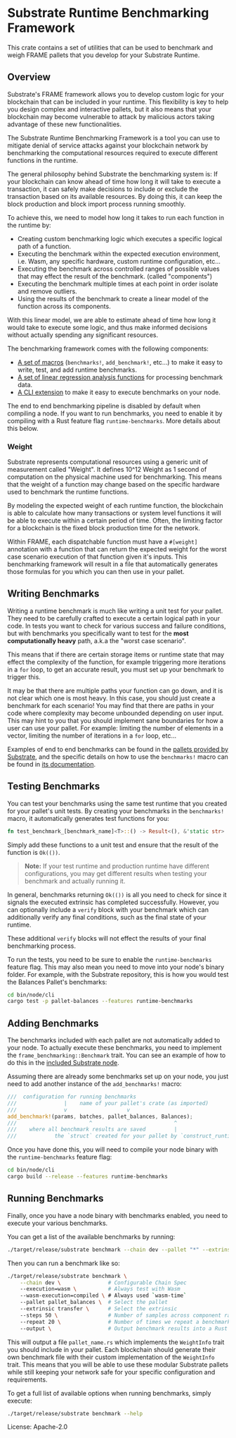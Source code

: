 # Substrate Runtime Benchmarking Framework

This crate contains a set of utilities that can be used to benchmark and weigh FRAME pallets that
you develop for your Substrate Runtime.

## Overview

Substrate's FRAME framework allows you to develop custom logic for your blockchain that can be
included in your runtime. This flexibility is key to help you design complex and interactive
pallets, but it also means that your blockchain may become vulnerable to attack by malicious actors
taking advantage of these new functionalities.

The Substrate Runtime Benchmarking Framework is a tool you can use to mitigate denial of service
attacks against your blockchain network by benchmarking the computational resources required to
execute different functions in the runtime.

The general philosophy behind Substrate the benchmarking system is: If your blockchain can know
ahead of time how long it will take to execute a transaction, it can safely make decisions to
include or exclude the transaction based on its available resources. By doing this, it can keep the
block production and block import process running smoothly.

To achieve this, we need to model how long it takes to run each function in the runtime by:

* Creating custom benchmarking logic which executes a specific logical path of a function.
* Executing the benchmark within the expected execution environment, i.e. Wasm, any specific
  hardware, custom runtime configuration, etc...
* Executing the benchmark across controlled ranges of possible values that may effect the result of
  the benchmark. (called "components")
* Executing the benchmark multiple times at each point in order isolate and remove outliers.
* Using the results of the benchmark to create a linear model of the function across its components.

With this linear model, we are able to estimate ahead of time how long it would take to execute some
logic, and thus make informed decisions without actually spending any significant resources.

The benchmarking framework comes with the following components:

* [A set of macros](./src/lib.rs) (`benchmarks!`, `add_benchmark!`, etc...) to make it easy to
  write, test, and add runtime benchmarks.
* [A set of linear regression analysis functions](./src/analysis.rs) for processing benchmark data.
* [A CLI extension](../../utils/benchmarking-cli/) to make it easy to execute benchmarks on your
  node.

The end to end benchmarking pipeline is disabled by default when compiling a node. If you want to
run benchmarks, you need to enable it by compiling with a Rust feature flag `runtime-benchmarks`.
More details about this below.

### Weight

Substrate represents computational resources using a generic unit of measurement called "Weight". It
defines 10^12 Weight as 1 second of computation on the physical machine used for benchmarking. This
means that the weight of a function may change based on the specific hardware used to benchmark the
runtime functions.

By modeling the expected weight of each runtime function, the blockchain is able to calculate how
many transactions or system level functions it will be able to execute within a certain period of
time. Often, the limiting factor for a blockchain is the fixed block production time for the
network.

Within FRAME, each dispatchable function must have a `#[weight]` annotation with a function that can
return the expected weight for the worst case scenario execution of that function given it's inputs.
This benchmarking framework will result in a file that automatically generates those formulas for
you which you can then use in your pallet.

## Writing Benchmarks

Writing a runtime benchmark is much like writing a unit test for your pallet. They need to be
carefully crafted to execute a certain logical path in your code. In tests you want to check for
various success and failure conditions, but with benchmarks you specifically want to test for the
**most computationally heavy** path, a.k.a the "worst case scenario".

This means that if there are certain storage items or runtime state that may effect the complexity
of the function, for example triggering more iterations in a `for` loop, to get an accurate result,
you must set up your benchmark to trigger this.

It may be that there are multiple paths your function can go down, and it is not clear which one is
most heavy. In this case, you should just create a benchmark for each scenario! You may find that
there are paths in your code where complexity may become unbounded depending on user input. This may
hint to you that you should implement sane boundaries for how a user can use your pallet. For
example: limiting the number of elements in a vector, limiting the number of iterations in a `for`
loop, etc...

Examples of end to end benchmarks can be found in the [pallets provided by Substrate](../), and the
specific details on how to use the `benchmarks!` macro can be found in [its
documentation](./src/lib.rs).

## Testing Benchmarks

You can test your benchmarks using the same test runtime that you created for your pallet's unit
tests. By creating your benchmarks in the `benchmarks!` macro, it automatically generates test
functions for you:

```rust
fn test_benchmark_[benchmark_name]<T>::() -> Result<(), &'static str>
```

Simply add these functions to a unit test and ensure that the result of the function is `Ok(())`.

> **Note:** If your test runtime and production runtime have different configurations, you may get
different results when testing your benchmark and actually running it.

In general, benchmarks returning `Ok(())` is all you need to check for since it signals the executed
extrinsic has completed successfully. However, you can optionally include a `verify` block with your
benchmark which can additionally verify any final conditions, such as the final state of your
runtime.

These additional `verify` blocks will not effect the results of your final benchmarking process.

To run the tests, you need to be sure to enable the `runtime-benchmarks` feature flag. This may also
mean you need to move into your node's binary folder. For example, with the Substrate repository,
this is how you would test the Balances Pallet's benchmarks:

```bash
cd bin/node/cli
cargo test -p pallet-balances --features runtime-benchmarks
```

## Adding Benchmarks

The benchmarks included with each pallet are not automatically added to your node. To actually
execute these benchmarks, you need to implement the `frame_benchmarking::Benchmark` trait. You can
see an example of how to do this in the [included Substrate
node](../../bin/node/runtime/src/lib.rs).

Assuming there are already some benchmarks set up on your node, you just need to add another
instance of the `add_benchmarks!` macro:

```rust
///  configuration for running benchmarks
///               |    name of your pallet's crate (as imported)
///               v                   v
add_benchmark!(params, batches, pallet_balances, Balances);
///                       ^                          ^
///    where all benchmark results are saved         |
///            the `struct` created for your pallet by `construct_runtime!`
```

Once you have done this, you will need to compile your node binary with the `runtime-benchmarks`
feature flag:

```bash
cd bin/node/cli
cargo build --release --features runtime-benchmarks
```

## Running Benchmarks

Finally, once you have a node binary with benchmarks enabled, you need to execute your various
benchmarks.

You can get a list of the available benchmarks by running:

```bash
./target/release/substrate benchmark --chain dev --pallet "*" --extrinsic "*" --repeat 0
```

Then you can run a benchmark like so:

```bash
./target/release/substrate benchmark \
    --chain dev \               # Configurable Chain Spec
    --execution=wasm \          # Always test with Wasm
    --wasm-execution=compiled \ # Always used `wasm-time`
    --pallet pallet_balances \  # Select the pallet
    --extrinsic transfer \      # Select the extrinsic
    --steps 50 \                # Number of samples across component ranges
    --repeat 20 \               # Number of times we repeat a benchmark
    --output \                  # Output benchmark results into a Rust file
```

This will output a file `pallet_name.rs` which implements the `WeightInfo` trait you should include
in your pallet. Each blockchain should generate their own benchmark file with their custom
implementation of the `WeightInfo` trait. This means that you will be able to use these modular
Substrate pallets while still keeping your network safe for your specific configuration and
requirements.

To get a full list of available options when running benchmarks, simply execute:

```bash
./target/release/substrate benchmark --help
```

License: Apache-2.0
